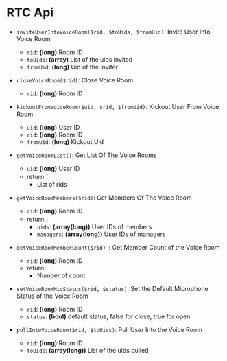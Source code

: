 # RTC Api

* `inviteUserIntoVoiceRoom($rid, $toUids, $fromUid)`: Invite User Into Voice Room
    * `rid`: **(long)** Room ID
    * `toUids`: **(array)** List of the uids invited
    * `fromUid`: **(long)** Uid of the inviter

* `closeVoiceRoom($rid)`: Close Voice Room
    * `rid`: **(long)** Room ID 
 
* `kickoutFromVoiceRoom($uid, $rid, $fromUid)`: Kickout User From Voice Room
    * `uid`: **(long)** User ID
    * `rid`: **(long)** Room ID
    * `fromUid`: **(long)**  Kickout Uid
      
* `getVoiceRoomList()`: Get List Of The Voice Rooms
    * `uid`: **(long)** User ID  
    * return：
      * List of rids     

* `getVoiceRoomMembers($rid)`: Get Members Of The Voice Room
    * `rid`: **(long)** Room ID
    * return：
        * `uids`: **(array(long))** User IDs of members
        * `managers`: **(array(long))** User IDs of managers      
 
* `getVoiceRoomMemberCount($rid) `: Get Member Count of the Voice Room
    * `rid`: **(long)** Room ID
    * return:
      * Number of count
 
* `setVoiceRoomMicStatus($rid, $status)`: Set the Default Microphone Status of the Voice Room
    * `rid`: **(long)** Room ID
    * `status`: **(bool)** default status, false for close, true for open

* `pullIntoVoiceRoom($rid, $toUids)`: Pull User Into the Voice Room
    * `rid`: **(long)** Room ID
    * `toUids`: **(array(long))** List of the uids pulled
